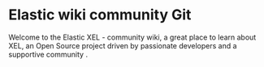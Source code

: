 # Elastic wiki community Git

Welcome to the Elastic XEL - community wiki, a great place to learn about XEL, an Open Source project driven by passionate developers and a supportive community .
